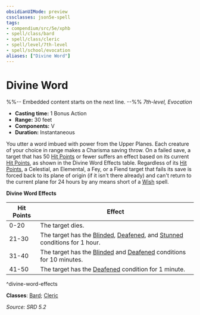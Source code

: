 ```yaml
---
obsidianUIMode: preview
cssclasses: json5e-spell
tags:
- compendium/src/5e/xphb
- spell/class/bard
- spell/class/cleric
- spell/level/7th-level
- spell/school/evocation
aliases: ["Divine Word"]
---
```

# Divine Word
%%-- Embedded content starts on the next line. --%%
*7th-level, Evocation*  

- **Casting time:** 1 Bonus Action
- **Range:** 30 feet
- **Components:** V
- **Duration:** Instantaneous

You utter a word imbued with power from the Upper Planes. Each creature of your choice in range makes a Charisma saving throw. On a failed save, a target that has 50 [Hit Points](rules/variant-rules/hit-points-xphb.md) or fewer suffers an effect based on its current [Hit Points](rules/variant-rules/hit-points-xphb.md), as shown in the Divine Word Effects table. Regardless of its [Hit Points](rules/variant-rules/hit-points-xphb.md), a Celestial, an Elemental, a Fey, or a Fiend target that fails its save is forced back to its plane of origin (if it isn't there already) and can't return to the current plane for 24 hours by any means short of a [Wish](compendium/spells/wish-xphb.md) spell.

**Divine Word Effects**

| Hit Points | Effect |
|------------|--------|
| 0-20 | The target dies. |
| 21-30 | The target has the [Blinded](rules/conditions.md#Blinded), [Deafened](rules/conditions.md#Deafened), and [Stunned](rules/conditions.md#Stunned) conditions for 1 hour. |
| 31-40 | The target has the [Blinded](rules/conditions.md#Blinded) and [Deafened](rules/conditions.md#Deafened) conditions for 10 minutes. |
| 41-50 | The target has the [Deafened](rules/conditions.md#Deafened) condition for 1 minute. |
^divine-word-effects

**Classes**: [Bard](compendium/lists/list-spells-classes-bard.md); [Cleric](compendium/lists/list-spells-classes-cleric.md)

*Source: SRD 5.2*